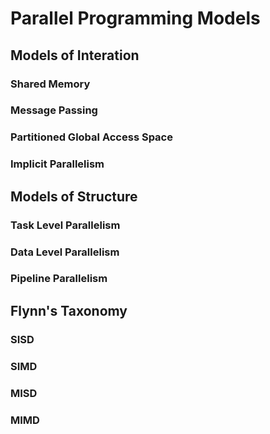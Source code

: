 # Parallel Programming Models



## Models of Interation

### Shared Memory

### Message Passing

### Partitioned Global Access Space

### Implicit Parallelism


## Models of Structure

### Task Level Parallelism

### Data Level Parallelism

### Pipeline Parallelism


## Flynn's Taxonomy

### SISD

### SIMD

### MISD

### MIMD

